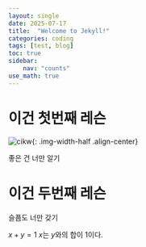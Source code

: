 ```yaml
---
layout: single
date: 2025-07-17
title:  "Welcome to Jekyll!"
categories: coding
tags: [test, blog]
toc: true
sidebar:
    nav: "counts"
use_math: true
---
```


# 이건 첫번째 레슨

![cikw]({{site.url}}/assets/images/Fu0EiwWaUAAm66M.jpg){: .img-width-half .align-center}

좋은 건 너만 알기

# 이건 두번째 레슨

슬픔도 너만 갖기

$x+y=1$
$x$는 $y$와의 합이 $1$이다.